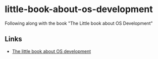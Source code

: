 # little-book-about-os-development
Following along with the book "The Little book about OS Development"

## Links
* [The little book about OS development](http://littleosbook.github.io/)
